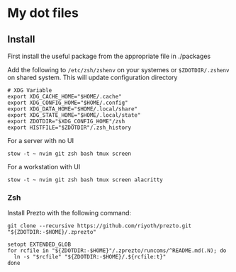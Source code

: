 # My dot files


## Install
First install the useful package from the appropriate file in ./packages

Add the following to `/etc/zsh/zshenv` on your systemes or  `$ZDOTDIR/.zshenv` on shared system.
This will update configuration directory
```
# XDG Variable
export XDG_CACHE_HOME="$HOME/.cache"
export XDG_CONFIG_HOME="$HOME/.config"
export XDG_DATA_HOME="$HOME/.local/share"
export XDG_STATE_HOME="$HOME/.local/state"
export ZDOTDIR="$XDG_CONFIG_HOME"/zsh
export HISTFILE="$ZDOTDIR"/.zsh_history

```

For a server with no UI
```
stow -t ~ nvim git zsh bash tmux screen
```

For a workstation with UI
```
stow -t ~ nvim git zsh bash tmux screen alacritty
```

### Zsh

Install Prezto with the following command:
```
git clone --recursive https://github.com/riyoth/prezto.git "${ZDOTDIR:-$HOME}/.zprezto"

setopt EXTENDED_GLOB
for rcfile in "${ZDOTDIR:-$HOME}"/.zprezto/runcoms/^README.md(.N); do
  ln -s "$rcfile" "${ZDOTDIR:-$HOME}/.${rcfile:t}"
done
```
